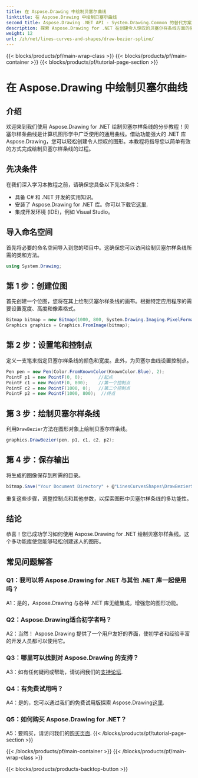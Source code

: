```yaml
---
title: 在 Aspose.Drawing 中绘制贝塞尔曲线
linktitle: 在 Aspose.Drawing 中绘制贝塞尔曲线
second_title: Aspose.Drawing .NET API - System.Drawing.Common 的替代方案
description: 探索 Aspose.Drawing for .NET 在创建令人惊叹的贝塞尔样条线方面的强大功能。请遵循我们的无缝图形开发分步指南。
weight: 12
url: /zh/net/lines-curves-and-shapes/draw-bezier-spline/
---
```


{{< blocks/products/pf/main-wrap-class >}}
{{< blocks/products/pf/main-container >}}
{{< blocks/products/pf/tutorial-page-section >}}

# 在 Aspose.Drawing 中绘制贝塞尔曲线

## 介绍

欢迎来到我们使用 Aspose.Drawing for .NET 绘制贝塞尔样条线的分步教程！贝塞尔样条曲线是计算机图形学中广泛使用的通用曲线。借助功能强大的 .NET 库 Aspose.Drawing，您可以轻松创建令人惊叹的图形。本教程将指导您以简单有效的方式完成绘制贝塞尔样条线的过程。

## 先决条件

在我们深入学习本教程之前，请确保您具备以下先决条件：

- 具备 C# 和 .NET 开发的实用知识。
- 安装了 Aspose.Drawing for .NET 库。你可以下载它[这里](https://releases.aspose.com/drawing/net/).
- 集成开发环境 (IDE)，例如 Visual Studio。

## 导入命名空间

首先将必要的命名空间导入到您的项目中。这确保您可以访问绘制贝塞尔样条线所需的类和方法。

```csharp
using System.Drawing;
```

## 第 1 步：创建位图

首先创建一个位图，您将在其上绘制贝塞尔样条线的画布。根据特定应用程序的需要设置宽度、高度和像素格式。

```csharp
Bitmap bitmap = new Bitmap(1000, 800, System.Drawing.Imaging.PixelFormat.Format32bppPArgb);
Graphics graphics = Graphics.FromImage(bitmap);
```

## 第 2 步：设置笔和控制点

定义一支笔来指定贝塞尔样条线的颜色和宽度。此外，为贝塞尔曲线设置控制点。

```csharp
Pen pen = new Pen(Color.FromKnownColor(KnownColor.Blue), 2);
PointF p1 = new PointF(0, 0);      //起点
PointF c1 = new PointF(0, 800);    //第一个控制点
PointF c2 = new PointF(1000, 0);   //第二个控制点
PointF p2 = new PointF(1000, 800);  //终点
```

## 第 3 步：绘制贝塞尔样条线

利用`DrawBezier`方法在图形对象上绘制贝塞尔样条线。

```csharp
graphics.DrawBezier(pen, p1, c1, c2, p2);
```

## 第 4 步：保存输出

将生成的图像保存到所需的目录。

```csharp
bitmap.Save("Your Document Directory" + @"LinesCurvesShapes\DrawBezierSpline_out.png");
```

重复这些步骤，调整控制点和其他参数，以探索图形中贝塞尔样条线的多功能性。

## 结论

恭喜！您已成功学习如何使用 Aspose.Drawing for .NET 绘制贝塞尔样条线。这个多功能库使您能够轻松创建迷人的图形。

## 常见问题解答

### Q1：我可以将 Aspose.Drawing for .NET 与其他 .NET 库一起使用吗？

A1：是的，Aspose.Drawing 与各种 .NET 库无缝集成，增强您的图形功能。

### Q2：Aspose.Drawing适合初学者吗？

A2：当然！ Aspose.Drawing 提供了一个用户友好的界面，使初学者和经验丰富的开发人员都可以使用它。

### Q3：哪里可以找到对 Aspose.Drawing 的支持？

 A3：如有任何疑问或帮助，请访问我们的[支持论坛](https://forum.aspose.com/c/diagram/17).

### Q4：有免费试用吗？

A4：是的，您可以通过我们的免费试用版探索 Aspose.Drawing[这里](https://releases.aspose.com/).

### Q5：如何购买 Aspose.Drawing for .NET？

 A5：要购买，请访问我们的[购买页面](https://purchase.aspose.com/buy).
{{< /blocks/products/pf/tutorial-page-section >}}

{{< /blocks/products/pf/main-container >}}
{{< /blocks/products/pf/main-wrap-class >}}

{{< blocks/products/products-backtop-button >}}
